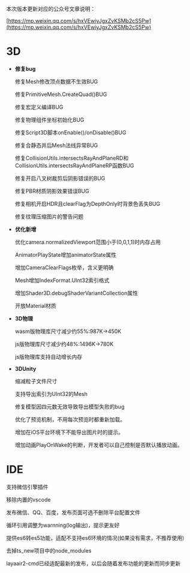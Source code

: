 本次版本更新对应的公众号文章说明：

[https://mp.weixin.qq.com/s/hxVEwiyJgxZvKSMb2cS5Pw](https://mp.weixin.qq.com/s/hxVEwiyJgxZvKSMb2cS5Pw)

# 3D

- **修复bug**

   修复Mesh修改顶点数据不生效BUG

   修复PrimitiveMesh.CreateQuad()BUG

   修复宏定义编译BUG

   修复物理组件坐标初始化BUG

   修复Script3D脚本onEnable()/onDisable()BUG

   修复合静态并后Mesh法线异常BUG

   修复CollisionUtils.intersectsRayAndPlaneRD和CollisionUtils.intersectsRayAndPlaneRP函数BUG

   修复开启八叉树裁剪后阴影错误的BUG

   修复PBR材质阴影效果错误BUG

   修复相机开启HDR且clearFlag为DepthOnly时背景色丢失BUG

   修复纹理压缩图片的警告问题

- **优化新增**

   优化camera.normalizedViewport范围小于(0,0,1,1)时内存占用

   AnimatorPlayState增加animatorState属性

   增加CameraClearFlags枚举，含义更明确

   Mesh增加IndexFormat.UInt32索引格式

   增加Shader3D.debugShaderVariantCollection属性

   开放Material材质

- **3D物理**

   wasm版物理库尺寸减少约55%:987K->450K

   js版物理库尺寸减少约48%:1496K->780K   

   js版物理库支持自动增长内存

- **3DUnity**

   缩减粒子文件尺寸

   支持导出索引为UInt32的Mesh

   修复模型因四元数无效导致导出模型失败的bug

   优化了预览机制，不用每次预览时都重新加载。

   增加在iOS平台环境下不能导出图片时的提示。

   增加动画PlayOnWake的判断，开发者可以自己控制是否默认播放动画。

# IDE

   支持微信引擎插件

   移除内置的vscode

   发布微信、QQ、百度，发布页面可选不删除平台配置文件

   循环引用调整为warnning(log输出)，提示更友好

   提供es6转es5功能，适配不支持es6环境的情况(如果没有需求，不推荐使用)

   去掉ts_new项目中的node_modules

   layaair2-cmd已经适配最新的发布，以后会随着发布功能的更新而同步更新

 